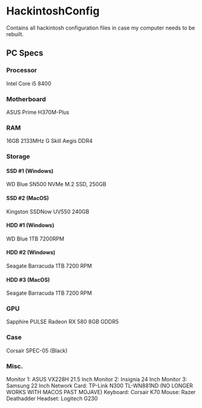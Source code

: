 # HackintoshConfig
Contains all hackintosh configuration files in case my computer needs to be rebuilt.
## PC Specs
### Processor
Intel Core i5 8400
### Motherboard
ASUS Prime H370M-Plus
### RAM
16GB 2133MHz G Skill Aegis DDR4 
### Storage
#### SSD #1 (Windows)
WD Blue SN500 NVMe M.2 SSD, 250GB
#### SSD #2 (MacOS)
Kingston SSDNow UV550 240GB
#### HDD #1 (Windows)
WD Blue 1TB 7200RPM 
#### HDD #2 (Windows)
Seagate Barracuda 1TB 7200 RPM
#### HDD #3 (MacOS)
Seagate Barracuda 1TB 7200 RPM
### GPU
Sapphire PULSE Radeon RX 580 8GB GDDR5
### Case
Corsair SPEC-05 (Black)
### Misc.
Monitor 1: ASUS VX228H 21.5 Inch
Monitor 2: Insignia 24 Inch
Monitor 3: Samsung 22 Inch
Network Card: TP-Link N300 TL-WN881ND (NO LONGER WORKS WITH MACOS PAST MOJAVE)
Keyboard: Corsair K70
Mouse: Razer Deathadder
Headset: Logitech G230

